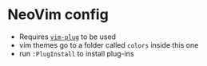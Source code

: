 # NeoVim config

- Requires [`vim-plug`](https://github.com/junegunn/vim-plug) to be used
- vim themes go to a folder called `colors` inside this one
- run `:PlugInstall` to install plug-ins

